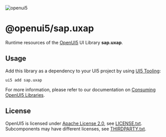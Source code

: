 ![openui5](http://openui5.org/images/OpenUI5_new_big_side.png)

# @openui5/sap.uxap
Runtime resources of the [OpenUI5](https://github.com/UI5/openui5) UI Library **sap.uxap**.

## Usage
Add this library as a dependency to your UI5 project by using [UI5 Tooling](https://sap.github.io/ui5-tooling/):

```
ui5 add sap.uxap
```

For more information, please refer to our documentation on [Consuming OpenUI5 Libraries](https://sap.github.io/ui5-tooling/pages/OpenUI5/).

## License
OpenUI5 is licensed under [Apache License 2.0](https://www.apache.org/licenses/LICENSE-2.0), see [LICENSE.txt](LICENSE.txt).
Subcomponents may have different licenses, see [THIRDPARTY.txt](THIRDPARTY.txt).
